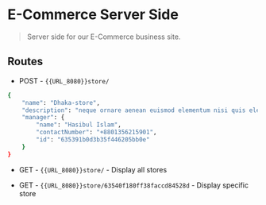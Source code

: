 # E-Commerce Server Side

> Server side for our E-Commerce business site.

## Routes

- POST - `{{URL_8080}}store/`

```bash
{
    "name": "Dhaka-store",
    "description": "neque ornare aenean euismod elementum nisi quis eleifend quam adipiscing vitae",
    "manager": {
        "name": "Hasibul Islam",
        "contactNumber": "+8801356215901",
        "id": "635391b0d3b35f446205bb0e"
    }
}
```

- GET - `{{URL_8080}}store/` - Display all stores

- GET - `{{URL_8080}}store/63540f180ff38faccd84528d` - Display specific store
